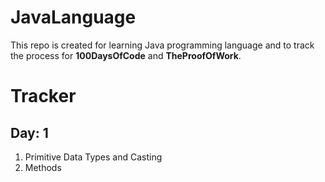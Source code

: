 # JavaLanguage

This repo is created for learning Java programming language and to track the process for **100DaysOfCode** and **TheProofOfWork**.

# Tracker

## Day: 1

1. Primitive Data Types and Casting
2. Methods

